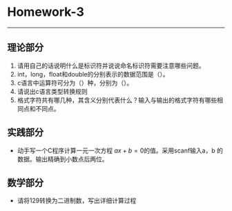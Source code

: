 # Homework-3

---

## 理论部分

1. 请用自己的话说明什么是标识符并说说命名标识符需要注意哪些问题。
2. int，long，float和double的分别表示的数据范围是（）。
3. c语言中运算符可分为（）种，分别为（）。
4. 请说出c语言类型转换规则
5. 格式字符共有哪几种，其含义分别代表什么？输入与输出的格式字符有哪些相同点和不同点。

## 实践部分

- 动手写一个C程序计算一元一次方程 $ax + b = 0$的值。采用scanf输入a，b 的数据。输出精确到小数点后两位。

## 数学部分

- 请将129转换为二进制数，写出详细计算过程
